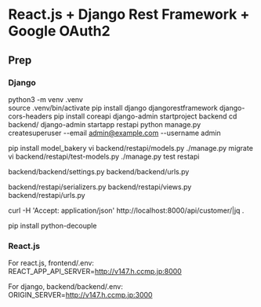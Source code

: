 # React.js + Django Rest Framework + Google OAuth2

## Prep

### Django

python3 -m venv .venv\
source .venv/bin/activate
pip install django djangorestframework django-cors-headers 
pip install coreapi
django-admin startproject backend
cd backend/
django-admin startapp restapi
python manage.py createsuperuser --email admin@example.com --username admin

pip install model_bakery
vi backend/restapi/models.py
./manage.py  migrate
vi backend/restapi/test-models.py
./manage.py test restapi

backend/backend/settings.py
backend/backend/urls.py

backend/restapi/serializers.py
backend/restapi/views.py
backend/restapi/urls.py

curl -H 'Accept: application/json' http://localhost:8000/api/customer/|jq .

pip install python-decouple

### React.js

For react.js, frontend/.env:
REACT_APP_API_SERVER=http://v147.h.ccmp.jp:8000

For django, backend/backend/.env:
ORIGIN_SERVER=http://v147.h.ccmp.jp:3000

